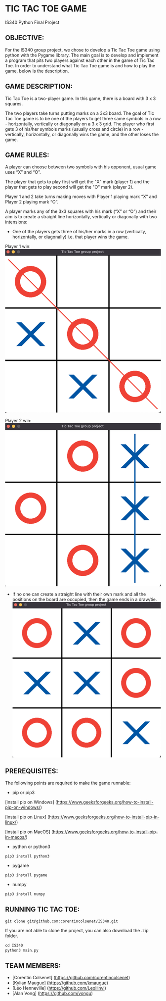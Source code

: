 # TIC TAC TOE GAME
IS340 Python Final Project

## OBJECTIVE:
For the IS340 group project, we chose to develop a Tic Tac Toe game using python with the Pygame library. The main goal is to develop and implement a program that pits two players against each other in the game of Tic Tac Toe.
In order to understand what Tic Tac Toe game is and how to play the game, below is the description.

## GAME DESCRIPTION:
Tic Tac Toe is a two-player game. In this game, there is a board with 3 x 3 squares.

The two players take turns putting marks on a 3x3 board. The goal of Tic Tac Toe game is to be one of the players to get three same symbols in a row - horizontally, vertically or diagonally on a 3 x 3 grid. The player who first gets 3 of his/her symbols marks (usually cross and circle) in a row - vertically, horizontally, or diagonally wins the game, and the other loses the game.

## GAME RULES:
A player can choose between two symbols with his opponent, usual game uses “X” and “O”.

The player that gets to play first will get the "X" mark (player 1) and the player that gets to play second will get the "O" mark (player 2).

Player 1 and 2 take turns making moves with Player 1 playing mark “X” and Player 2 playing mark “O”.

A player marks any of the 3x3 squares with his mark (“X” or “O”) and their aim is to create a straight line horizontally, vertically or diagonally with two intensions:
* One of the players gets three of his/her marks in a row (vertically, horizontally, or diagonally) i.e. that player wins the game.

Player 1 win:
![player_1_win](/images/player-one-win.png)

Player 2 win:
![player_2_win](/images/player-two-win.png)

* If no one can create a straight line with their own mark and all the positions on the board are occupied, then the game ends in a draw/tie.
![tie](/images/tie.png)

## PREREQUISITES:
The following points are required to make the game runnable:
* pip or pip3

[install pip on Windows] (https://www.geeksforgeeks.org/how-to-install-pip-on-windows/)

[install pip on Linux] (https://www.geeksforgeeks.org/how-to-install-pip-in-linux/)

[install pip on MacOS] (https://www.geeksforgeeks.org/how-to-install-pip-in-macos/)

* python or python3
```
pip3 install python3
```
* pygame
```
pip3 install pygame
```
* numpy
```
pip3 install numpy
```

## RUNNING TIC TAC TOE:
```
git clone git@github.com:corentincolsenet/IS340.git
```
If you are not able to clone the project, you can also download the .zip folder.
```
cd IS340
python3 main.py
```

## TEAM MEMBERS:

* [Corentin Colsenet] (https://github.com/corentincolsenet)
* [Kylian Maugue] (https://github.com/kmaugue)
* [Léo Henneville] (https://github.com/LeoHnvl)
* [Alan Vong] (https://github.com/vongu)
